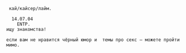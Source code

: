      кай/кайсер/лайм.
    
      14.07.04 
        ENTP.
    ищу знакомства!

    если вам не нравится чёрный юмор и  темы про секс – можете пройти мимо.
    
